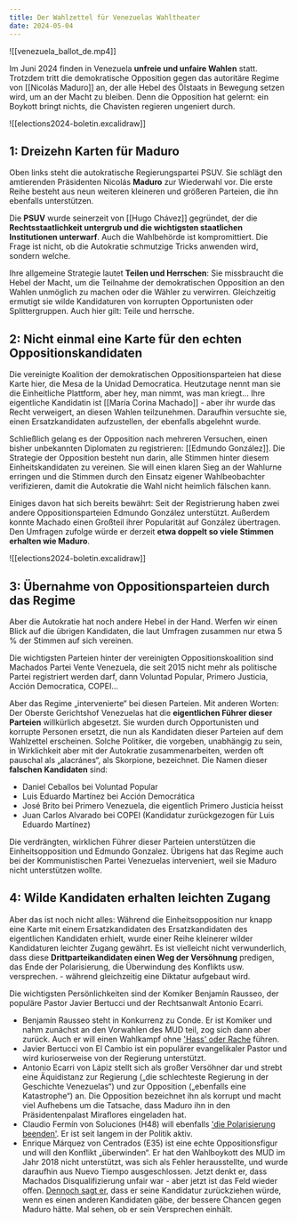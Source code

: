 ```yaml
---
title: Der Wahlzettel für Venezuelas Wahltheater
date: 2024-05-04
---
```

![[venezuela_ballot_de.mp4]]

Im Juni 2024 finden in Venezuela **unfreie und unfaire Wahlen** statt. Trotzdem tritt die demokratische Opposition gegen das autoritäre Regime von [[Nicolás Maduro]] an, der alle Hebel des Ölstaats in Bewegung setzen wird, um an der Macht zu bleiben. Denn die Opposition hat gelernt: ein Boykott bringt nichts, die Chavisten regieren ungeniert durch.

![[elections2024-boletin.excalidraw]]

## 1: Dreizehn Karten für Maduro

Oben links steht die autokratische Regierungspartei PSUV. Sie schlägt den amtierenden Präsidenten Nicolás **Maduro** zur Wiederwahl vor. Die erste Reihe besteht aus neun weiteren kleineren und größeren Parteien, die ihn ebenfalls unterstützen.

Die **PSUV** wurde seinerzeit von [[Hugo Chávez]] gegründet, der die **Rechtsstaatlichkeit untergrub und die wichtigsten staatlichen Institutionen unterwarf**. Auch die Wahlbehörde ist kompromittiert. Die Frage ist nicht, ob die Autokratie schmutzige Tricks anwenden wird, sondern welche. 

Ihre allgemeine Strategie lautet **Teilen und Herrschen**: Sie missbraucht die Hebel der Macht, um die Teilnahme der demokratischen Opposition an den Wahlen unmöglich zu machen oder die Wähler zu verwirren. Gleichzeitig ermutigt sie wilde Kandidaturen von korrupten Opportunisten oder Splittergruppen. Auch hier gilt: Teile und herrsche.

## 2: Nicht einmal eine Karte für den echten Oppositionskandidaten

Die vereinigte Koalition der demokratischen Oppositionsparteien hat diese Karte hier, die Mesa de la Unidad Democratica. Heutzutage nennt man sie die Einheitliche Plattform, aber hey, man nimmt, was man kriegt... Ihre eigentliche Kandidatin ist [[María Corina Machado]] - aber ihr wurde das Recht verweigert, an diesen Wahlen teilzunehmen. Daraufhin versuchte sie, einen Ersatzkandidaten aufzustellen, der ebenfalls abgelehnt wurde.

Schließlich gelang es der Opposition nach mehreren Versuchen, einen bisher unbekannten Diplomaten zu registrieren: [[Edmundo González]]. Die Strategie der Opposition besteht nun darin, alle Stimmen hinter diesem Einheitskandidaten zu vereinen. Sie will einen klaren Sieg an der Wahlurne erringen und die Stimmen durch den Einsatz eigener Wahlbeobachter verifizieren, damit die Autokratie die Wahl nicht heimlich fälschen kann. 

Einiges davon hat sich bereits bewährt: Seit der Registrierung haben zwei andere Oppositionsparteien Edmundo González unterstützt. Außerdem konnte Machado einen Großteil ihrer Popularität auf González übertragen. Den Umfragen zufolge würde er derzeit **etwa doppelt so viele Stimmen erhalten wie Maduro**.

![[elections2024-boletin.excalidraw]]

## 3: Übernahme von Oppositionsparteien durch das Regime

Aber die Autokratie hat noch andere Hebel in der Hand. Werfen wir einen Blick auf die übrigen Kandidaten, die laut Umfragen zusammen nur etwa 5 % der Stimmen auf sich vereinen.

Die wichtigsten Parteien hinter der vereinigten Oppositionskoalition sind Machados Partei Vente Venezuela, die seit 2015 nicht mehr als politische Partei registriert werden darf, dann Voluntad Popular, Primero Justicia, Acción Democratica, COPEI... 

Aber das Regime „intervenierte“ bei diesen Parteien. Mit anderen Worten: Der Oberste Gerichtshof Venezuelas hat die **eigentlichen Führer dieser Parteien** willkürlich abgesetzt. Sie wurden durch Opportunisten und korrupte Personen ersetzt, die nun als Kandidaten dieser Parteien auf dem Wahlzettel erscheinen. Solche Politiker, die vorgeben, unabhängig zu sein, in Wirklichkeit aber mit der Autokratie zusammenarbeiten, werden oft pauschal als „alacránes“, als Skorpione, bezeichnet. Die Namen dieser **falschen Kandidaten** sind:
- Daniel Ceballos bei Voluntad Popular
- Luis Eduardo Martínez bei Acción Democrática
- José Brito bei Primero Venezuela, die eigentlich Primero Justicia heisst
- Juan Carlos Alvarado bei COPEI (Kandidatur zurückgezogen für Luis Eduardo Martínez)

Die verdrängten, wirklichen Führer dieser Parteien unterstützen die Einheitsopposition und Edmundo Gonzalez. Übrigens hat das Regime auch bei der Kommunistischen Partei Venezuelas interveniert, weil sie Maduro nicht unterstützen wollte.

## 4: Wilde Kandidaten erhalten leichten Zugang

Aber das ist noch nicht alles: Während die Einheitsopposition nur knapp eine Karte mit einem Ersatzkandidaten des Ersatzkandidaten des eigentlichen Kandidaten erhielt, wurde einer Reihe kleinerer wilder Kandidaturen leichter Zugang gewährt. Es ist vielleicht nicht verwunderlich, dass diese **Drittparteikandidaten einen Weg der Versöhnung** predigen, das Ende der Polarisierung, die Überwindung des Konflikts usw. versprechen. - während gleichzeitig eine Diktatur aufgebaut wird.

Die wichtigsten Persönlichkeiten sind der Komiker Benjamín Rausseo, der populäre Pastor Javier Bertucci und der Rechtsanwalt Antonio Ecarri.

- Benjamín Rausseo steht in Konkurrenz zu Conde. Er ist Komiker und nahm zunächst an den Vorwahlen des MUD teil, zog sich dann aber zurück. Auch er will einen Wahlkampf ohne ['Hass' oder Rache](https://youtu.be/EUar8RCobzk?si=Y-zwicWyIxI3epJ6&t=1251) führen.
- Javier Bertucci von El Cambio ist ein populärer evangelikaler Pastor und wird kurioserweise von der Regierung unterstützt.
- Antonio Ecarri von Lápiz stellt sich als großer Versöhner dar und strebt eine Äquidistanz zur Regierung („die schlechteste Regierung in der Geschichte Venezuelas“) und zur Opposition („ebenfalls eine Katastrophe“) an. Die Opposition bezeichnet ihn als korrupt und macht viel Aufhebens um die Tatsache, dass Maduro ihn in den Präsidentenpalast Miraflores eingeladen hat.
- Claudio Fermín von Soluciones (H48) will ebenfalls ['die Polarisierung beenden'](https://www.youtube.com/watch?v=xniJAi4swMY). Er ist seit langem in der Politik aktiv. 
- Enrique Márquez von Centrados (E35) ist eine echte Oppositionsfigur und will den Konflikt „überwinden“. Er hat den Wahlboykott des MUD im Jahr 2018 nicht unterstützt, was sich als Fehler herausstellte, und wurde daraufhin aus Nuevo Tiempo ausgeschlossen. Jetzt denkt er, dass Machados Disqualifizierung unfair war - aber jetzt ist das Feld wieder offen. [Dennoch sagt er](https://www.youtube.com/live/u6mOGcM0AfA?si=5XcyVOUsTsqNSF9R&t=1902), dass er seine Kandidatur zurückziehen würde, wenn es einen anderen Kandidaten gäbe, der bessere Chancen gegen Maduro hätte. Mal sehen, ob er sein Versprechen einhält.

